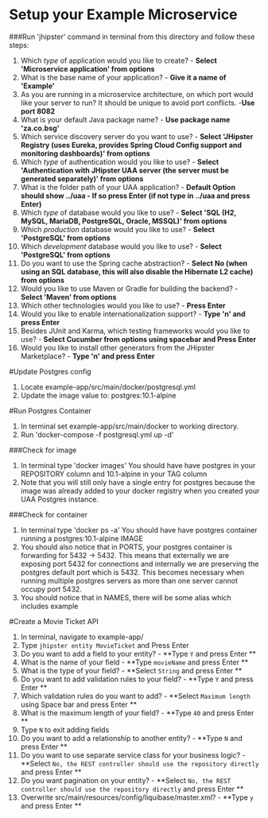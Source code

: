 # Setup your Example Microservice
###Run 'jhipster' command in terminal from this directory and follow these steps:

1. Which *type* of application would you like to create? - **Select 'Microservice application' from options**
2. What is the base name of your application? - **Give it a name of 'Example'**
3. As you are running in a microservice architecture, on which port would like your server to run? It should be unique to avoid port conflicts. -**Use port 8082**
4. What is your default Java package name? - **Use package name 'za.co.bsg'**
5. Which service discovery server do you want to use? - **Select 'JHipster Registry (uses Eureka, provides Spring Cloud Config support and monitoring dashboards)' from options**
6. Which *type* of authentication would you like to use? - **Select 'Authentication with JHipster UAA server (the server must be generated separately)' from options**
7. What is the folder path of your UAA application? - **Default Option should show ../uaa - If so press Enter (if not type in ../uaa and press Enter)**
8. Which *type* of database would you like to use? - **Select 'SQL (H2, MySQL, MariaDB, PostgreSQL, Oracle, MSSQL)'  from options**
9. Which *production* database would you like to use? - **Select 'PostgreSQL' from options**
10. Which *development* database would you like to use? - **Select 'PostgreSQL' from options**
11. Do you want to use the Spring cache abstraction? - **Select No (when using an SQL database, this will also disable the Hibernate L2 cache) from options**
12. Would you like to use Maven or Gradle for building the backend? - **Select 'Maven' from options**
13. Which other technologies would you like to use? - **Press Enter**
14. Would you like to enable internationalization support? - **Type 'n' and press Enter**
15. Besides JUnit and Karma, which testing frameworks would you like to use? - **Select Cucumber from options using spacebar and Press Enter**
16. Would you like to install other generators from the JHipster Marketplace? - **Type 'n' and press Enter**


#Update Postgres config
1. Locate example-app/src/main/docker/postgresql.yml
2. Update the image value to: postgres:10.1-alpine

#Run Postgres Container
1. In terminal set example-app/src/main/docker to working directory.
2. Run 'docker-compose -f postgresql.yml up -d'

###Check for image
1. In terminal type 'docker images'
You should have have postgres in your REPOSITORY column and 10.1-alpine in your TAG column
2. Note that you will still only have a single entry for postgres because the image was already added to your docker registry
when you created your UAA Postgres instance.

###Check for container
1. In terminal type 'docker ps -a'
You should have have postgres container running a postgres:10.1-alpine IMAGE
2. You should also notice that in PORTS, your postgres container is forwarding for 5432 -> 5432. This means that
externally we are exposing port 5432 for connections and internally we are preserving the postgres default port which is 5432.
This becomes necessary when running multiple postgres servers as more than one server cannot occupy port 5432.
3. You should notice that in NAMES, there will be some alias which includes example

#Create a Movie Ticket API
1. In terminal, navigate to example-app/
2. Type `jhipster entity MovieTicket` and Press Enter
3. Do you want to add a field to your entity? - **Type `Y` and press Enter **
4. What is the name of your field - **Type `movieName` and press Enter **
5. What is the type of your field? - **Select `String` and press Enter **
6. Do you want to add validation rules to your field? - **Type `Y` and press Enter **
7. Which validation rules do you want to add? - **Select `Maximum length` using Space bar and press Enter **
8. What is the maximum length of your field? - **Type `40` and press Enter **
9. Type `N` to exit adding fields
10. Do you want to add a relationship to another entity? - **Type `N` and press Enter **
11. Do you want to use separate service class for your business logic? - **Select `No, the REST controller should use the repository directly` and press Enter **
12. Do you want pagination on your entity? - **Select `No, the REST controller should use the repository directly` and press Enter **
13. Overwrite src/main/resources/config/liquibase/master.xml? - **Type `y` and press Enter **
